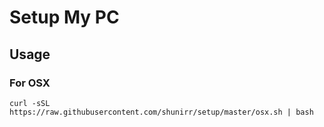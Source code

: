 # Setup My PC

## Usage

### For OSX

```shell
curl -sSL https://raw.githubusercontent.com/shunirr/setup/master/osx.sh | bash
```

